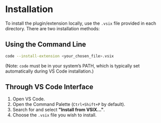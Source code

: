 # Installation

To install the plugin/extension locally, use the `.vsix` file provided in each directory. There are two installation methods:

## Using the Command Line

```bash
code --install-extension <your_chosen_file>.vsix
```

(Note: `code` must be in your system’s PATH, which is typically set automatically during VS Code installation.)

## Through VS Code Interface

1. Open VS Code.
2. Open the Command Palette (`Ctrl+Shift+P` by default).
3. Search for and select **"Install from VSIX..."**.
4. Choose the `.vsix` file you wish to install.
